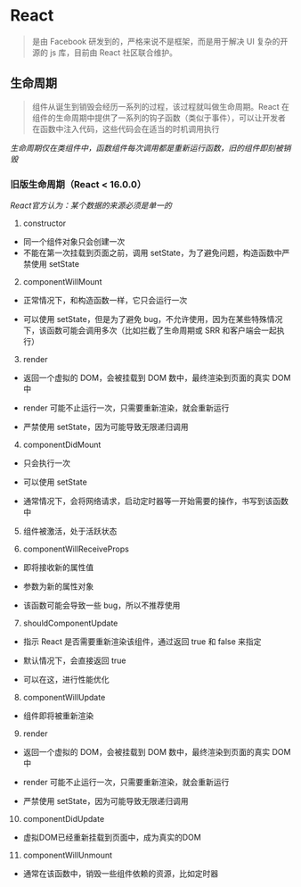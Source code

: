 # React

> 是由 Facebook 研发到的，严格来说不是框架，而是用于解决 UI 复杂的开源的 js 库，目前由 React 社区联合维护。

## 生命周期

> 组件从诞生到销毁会经历一系列的过程，该过程就叫做生命周期。React 在组件的生命周期中提供了一系列的钩子函数（类似于事件），可以让开发者在函数中注入代码，这些代码会在适当的时机调用执行

_生命周期仅在类组件中，函数组件每次调用都是重新运行函数，旧的组件即刻被销毁_

### 旧版生命周期（React < 16.0.0）

_React官方认为：某个数据的来源必须是单一的_

<!-- 初始化阶段 -->

1. constructor

- 同一个组件对象只会创建一次
- 不能在第一次挂载到页面之前，调用 setState，为了避免问题，构造函数中严禁使用 setState

<!-- 挂载阶段 -->

2. componentWillMount

- 正常情况下，和构造函数一样，它只会运行一次

- 可以使用 setState，但是为了避免 bug，不允许使用，因为在某些特殊情况下，该函数可能会调用多次（比如拦截了生命周期或 SRR 和客户端会一起执行）

3. render

- 返回一个虚拟的 DOM，会被挂载到 DOM 数中，最终渲染到页面的真实 DOM 中

- render 可能不止运行一次，只需要重新渲染，就会重新运行

- 严禁使用 setState，因为可能导致无限递归调用

4. componentDidMount

- 只会执行一次

- 可以使用 setState

- 通常情况下，会将网络请求，启动定时器等一开始需要的操作，书写到该函数中

5. 组件被激活，处于活跃状态

<!-- 更新阶段 -->

6. componentWillReceiveProps

- 即将接收新的属性值

- 参数为新的属性对象

- 该函数可能会导致一些 bug，所以不推荐使用

7. shouldComponentUpdate

- 指示 React 是否需要重新渲染该组件，通过返回 true 和 false 来指定

- 默认情况下，会直接返回 true

- 可以在这，进行性能优化

8. componentWillUpdate

- 组件即将被重新渲染

9. render

- 返回一个虚拟的 DOM，会被挂载到 DOM 数中，最终渲染到页面的真实 DOM 中

- render 可能不止运行一次，只需要重新渲染，就会重新运行

- 严禁使用 setState，因为可能导致无限递归调用

10. componentDidUpdate

- 虚拟DOM已经重新挂载到页面中，成为真实的DOM

11. componentWillUnmount

- 通常在该函数中，销毁一些组件依赖的资源，比如定时器

